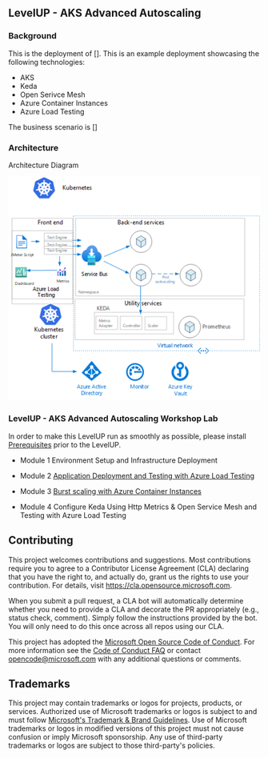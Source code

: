 ## LevelUP - AKS Advanced Autoscaling

### Background

This is the deployment of []. This is an example deployment showcasing the following technologies:

* AKS
* Keda
* Open Serivce Mesh
* Azure Container Instances
* Azure Load Testing

The business scenario is []

### Architecture

Architecture Diagram

![Architecture diagram](assets/Architecture.png)


### LevelUP - AKS Advanced Autoscaling Workshop Lab
In order to make this LevelUP run as smoothly as possible, please install [Prerequisites](assets/Prerequisites.md) prior to the LevelUP.

* Module 1 Environment Setup and Infrastructure Deployment

* Module 2 [Application Deployment and Testing with Azure Load Testing](docs/module2/README.md)

* Module 3 [Burst scaling with Azure Container Instances](docs/module4/README.md)

* Module 4 Configure Keda Using Http Metrics & Open Service Mesh and Testing with Azure Load Testing

## Contributing

This project welcomes contributions and suggestions.  Most contributions require you to agree to a
Contributor License Agreement (CLA) declaring that you have the right to, and actually do, grant us
the rights to use your contribution. For details, visit https://cla.opensource.microsoft.com.

When you submit a pull request, a CLA bot will automatically determine whether you need to provide
a CLA and decorate the PR appropriately (e.g., status check, comment). Simply follow the instructions
provided by the bot. You will only need to do this once across all repos using our CLA.

This project has adopted the [Microsoft Open Source Code of Conduct](https://opensource.microsoft.com/codeofconduct/).
For more information see the [Code of Conduct FAQ](https://opensource.microsoft.com/codeofconduct/faq/) or
contact [opencode@microsoft.com](mailto:opencode@microsoft.com) with any additional questions or comments.

## Trademarks

This project may contain trademarks or logos for projects, products, or services. Authorized use of Microsoft 
trademarks or logos is subject to and must follow 
[Microsoft's Trademark & Brand Guidelines](https://www.microsoft.com/en-us/legal/intellectualproperty/trademarks/usage/general).
Use of Microsoft trademarks or logos in modified versions of this project must not cause confusion or imply Microsoft sponsorship.
Any use of third-party trademarks or logos are subject to those third-party's policies.
